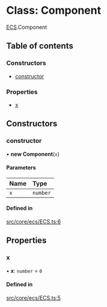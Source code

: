 # Class: Component

[ECS](../modules/ECS.md).Component

## Table of contents

### Constructors

- [constructor](ECS.Component.md#constructor)

### Properties

- [x](ECS.Component.md#x)

## Constructors

### constructor

• **new Component**(`x`)

#### Parameters

| Name | Type |
| :------ | :------ |
| `x` | `number` |

#### Defined in

[src/core/ecs/ECS.ts:6](https://github.com/hxg2050/hxg/blob/51e5ed2/src/core/ecs/ECS.ts#L6)

## Properties

### x

• **x**: `number` = `0`

#### Defined in

[src/core/ecs/ECS.ts:5](https://github.com/hxg2050/hxg/blob/51e5ed2/src/core/ecs/ECS.ts#L5)
